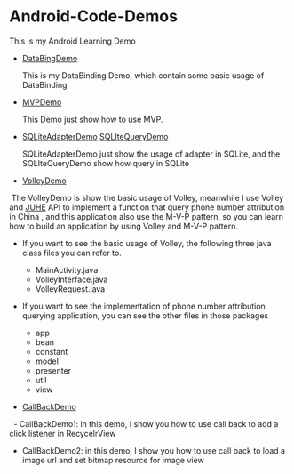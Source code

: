 # Android-Code-Demos
This is my Android Learning Demo

+ [DataBingDemo](https://github.com/InnoFang/Android-Code/tree/master/DataBindingDemo)
  
  This is my DataBinding Demo, which contain some basic usage of DataBinding
  
+ [MVPDemo](https://github.com/InnoFang/Android-Code/tree/master/MVPDemo)

  This Demo just show how to use MVP.
  
+ [SQLiteAdapterDemo](https://github.com/InnoFang/Android-Code/tree/master/SQLiteAdapterDemo)   [SQLIteQueryDemo](https://github.com/InnoFang/Android-Code/tree/master/SQLIteQueryDemo)

  SQLiteAdapterDemo just show the usage of adapter in SQLite, and the SQLIteQueryDemo show how query in SQLite

+ [VolleyDemo](https://github.com/InnoFang/Android-Code-Demos/tree/master/VolleyDemo)

  The VolleyDemo is show the basic usage of Volley, meanwhile I use Volley and [JUHE](https://www.juhe.cn/) API to implement a function that query phone number attribution in China , and this application also use the M-V-P pattern, so you can learn how to build an application by using Volley and M-V-P pattern.
   
   - If you want to see the basic usage of Volley, the following three java class files you can refer to.
     * MainActivity.java
     * VolleyInterface.java
     * VolleyRequest.java
     
   - If you want to see the implementation of phone number attribution querying application, you can see the other files in those packages
     * app
     * bean
     * constant
     * model
     * presenter
     * util
     * view
     
+ [CallBackDemo](https://github.com/InnoFang/Android-Code-Demos/tree/master/CallBackDemo)

   - CallBackDemo1: in this demo, I show you how to use call back to add a click listener in RecycelrView 
   - CallBackDemo2: in this demo, I show you how to use call back to load a image url and set bitmap resource for image view
